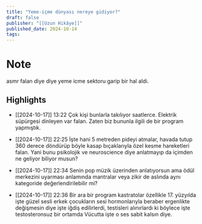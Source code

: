 ```yaml
---
title: "Yeme-içme dünyası nereye gidiyor?"
draft: false
publisher: "[[Uzun Hikâye]]"
published_date: 2024-10-14
tags:
---
```

# Note
 asmr falan diye diye  yeme icme sektoru garip bir hal aldi.


## Highlights
* [[2024-10-17]] 13:22  Çok kişi bunlarla takılıyor saatlerce. Elektrik süpürgesi dinleyen var falan. Zaten biz bununla ilgili de bir program yapmıştık.

* [[2024-10-17]] 22:25  İşte hani 5 metreden pideyi atmalar, havada tutup 360 derece döndürüp böyle kasap bıçaklarıyla özel kesme hareketleri falan. Yani bunu psikolojik ve neuroscience diye anlatmayıp da içimden ne geliyor biliyor musun?

* [[2024-10-17]] 22:34  Senin pop müzik üzerinden anlatıyorsun ama ödül merkezini uyarması anlamında mantralar veya zikir de aslında aynı kategoride değerlendirilebilir mi?

* [[2024-10-17]] 22:36  Bir ara bir program kastratolar özellikle 17. yüzyılda işte güzel sesli erkek çocukların sesi hormonlarıyla beraber ergenlikte değişmesin diye işte iğdiş edilirlerdi, testisleri alınırlardı ki böylece işte testosteronsuz bir ortamda Vücutta işte o ses sabit kalsın diye.

